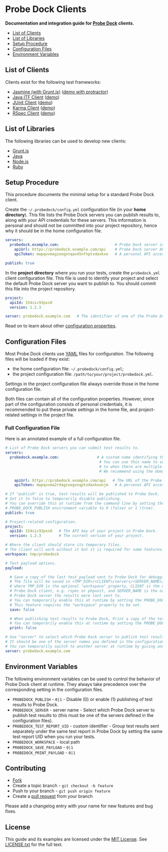 # Probe Dock Clients

**Documentation and integration guide for [Probe Dock](https://github.com/probedock/probedock) clients.**

* [List of Clients](#clients)
* [List of Libraries](#libraries)
* [Setup Procedure](#setup-procedure)
* [Configuration Files](#configuration-files)
* [Environment Variables](#environment-variables)



<a name="clients"></a>
## List of Clients

Clients exist for the following test frameworks:

* [Jasmine (with Grunt.js)](https://github.com/probedock/probedock-grunt-jasmine) ([demo with protractor](https://github.com/probedock/probedock-demo-grunt-jasmine-protractor))
* [Java ITF Client](https://github.com/probedock/probedock-itf) ([demo](https://github.com/probedock/probedock-demo-itf))
* [JUnit Client](https://github.com/probedock/probedock-junit) ([demo](https://github.com/probedock/probedock-demo-junit))
* [Karma Client](https://github.com/probedock/probedock-karma) ([demo](https://github.com/probedock/probedock-demo-karma))
* [RSpec Client](https://github.com/probedock/probedock-rspec) ([demo](https://github.com/probedock/probedock-demo-rspec))



<a name="libraries"></a>
## List of Libraries

The following libraries can be used to develop new clients:

* [Grunt.js](https://github.com/probedock/probedock-grunt)
* [Java](https://github.com/probedock/probedock-java)
* [Node.js](https://github.com/probedock/probedock-node)
* [Ruby](https://github.com/probedock/probedock-ruby)



<a name="setup"></a>
<a name="setup-procedure"></a>
## Setup Procedure

This procedure documents the minimal setup for a standard Probe Dock client.

Create the `~/.probedock/config.yml` configuration file (in your **home directory**).
This file lists the Probe Dock servers you can publish results to, along with your API credentials for these servers.
This information is personal and should not be committed into your project repository, hence why it should be in the home configuration file.

```yml
servers:
  probedock.example.com:                         # Probe Dock server identifier (e.g. domain name)
    apiUrl: https://probedock.example.com/api    # Probe Dock server API URL
    apiToken: mwpqvvmagzoegxnqas45nfnptxdaxkxo   # A personal API access token which you can generate from your profile page in Probe Dock

publish: true
```

In the **project directory** where you run your tests, create the `probedock.yml` client configuration file.
This file is used to identify your project and select the default Probe Dock server you want to publish to.
You should commit this file into the project repository.

```yml
project:
  apiId: 154sic93pxs0
  version: 1.2.3

server: probedock.example.com   # The identifier of one of the Probe Dock servers defined in the home configuration file
```

Read on to learn about other [configuration properties](#configuration-files).



<a name="configuration-files"></a>
## Configuration Files

Most Probe Dock clients use [YAML](http://yaml.org) files for configuration.
The following files will be loaded if they exist:

* the home configuration file: `~/.probedock/config.yml`;
* the project configuration file: `/path/to/your/project/probedock.yml`.

Settings in the project configuration file always override those in the home configuration file.

Both files can contain all of the configuration properties.
However, since part of the configuration consists of personal credentials,
it is recommended to put these private settings in the home file,
and project-related settings in the project file.



### Full Configuration File

Here is an annotated example of a full configuration file.

```yml
# List of Probe Dock servers you can submit test results to.
servers:
  probedock.example.com:                 # A custom name identifying the Probe Dock server.
                                          # You can use this name to select which server to publish
                                          # to when there are multiple servers.
                                          # We recommend using the domain name where it is running.

    apiUrl: https://probedock.example.com/api   # The URL of the Probe Dock server's API.
    apiToken: mwpqvvma2rdagzoegxnqptxdaxkxonjm   # A personal API access token which you can generate from your profile page in Probe Dock.

# If "publish" is true, test results will be published to Probe Dock.
# Set it to false to temporarily disable publishing.
# You can override this at runtime from the command line by setting the
# PROBE_DOCK_PUBLISH environment variable to 0 (false) or 1 (true).
publish: true

# Project-related configuration.
project:
  apiId: 154sic93pxs0   # The API key of your project in Probe Dock.
  version: 1.2.3        # The current version of your project.

# Where the client should store its temporary files.
# The client will work without it but it is required for some features.
workspace: tmp/probedock

# Test payload options.
payload:

  # Save a copy of the last test payload sent to Probe Dock for debugging.
  # The file will be saved in <TMP_DIR>/<CLIENT>/servers/<SERVER_NAME>/payload.json,
  # where TMP_DIR is the optional "workspace" property, CLIENT is the name of the
  # Probe Dock client, e.g. rspec or phpunit, and SERVER_NAME is the name of the
  # Probe Dock server the results were last sent to.
  # You can temporarily enable this at runtime by setting the PROBE_DOCK_SAVE_PAYLOAD environment variable to 1.
  # This feature requires the "workspace" property to be set.
  save: false

  # When publishing test results to Probe Dock, Print a copy of the test payload in the console for debugging.
  # You can temporarily enable this at runtime by setting the PROBE_DOCK_PRINT_PAYLOAD environment variable to 1.
  print: false

# Use "server" to select which Probe Dock server to publish test results to.
# It should be one of the server names you defined in the configuration.
# You can temporarily switch to another server at runtime by giving another name in the PROBE_DOCK_SERVER environment variable.
server: probedock.example.com
```



<a name="environment-variables"></a>
## Environment Variables

The following environment variables can be used to control the behavior of Probe Dock client at runtime.
They always take precedence over the corresponding setting in the configuration files.

* `PROBEDOCK_PUBLISH` - `0|1` - Disable (0) or enable (1) publishing of test results to Probe Dock.
* `PROBEDOCK_SERVER` - server name - Select which Probe Dock server to publish test results to (this must be one of the servers defined in the configuration files).
* `PROBEDOCK_TEST_REPORT_UID` - custom identifier - Group test results sent separately under the same test report in Probe Dock by setting the same test report UID when you run your tests.
* `PROBEDOCK_WORKSPACE` - local path
* `PROBEDOCK_SAVE_PAYLOAD` - `0|1`
* `PROBEDOCK_PRINT_PAYLOAD` - `0|1`



## Contributing

* [Fork](https://help.github.com/articles/fork-a-repo)
* Create a topic branch - `git checkout -b feature`
* Push to your branch - `git push origin feature`
* Create a [pull request](http://help.github.com/pull-requests/) from your branch

Please add a changelog entry with your name for new features and bug fixes.



## License

This guide and its examples are licensed under the [MIT License](http://opensource.org/licenses/MIT).
See [LICENSE.txt](LICENSE.txt) for the full text.
